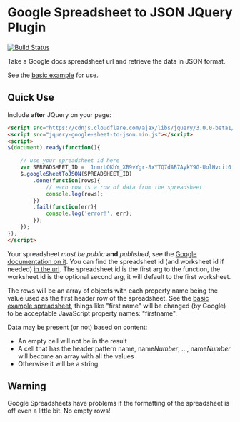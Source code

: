 # Google Spreadsheet to JSON JQuery Plugin


[![Build Status](https://travis-ci.org/confluentforms/jquery-google-sheet-to-json.png?branch=master)](https://travis-ci.org/confluentforms/jquery-google-sheet-to-json)

Take a Google docs spreadsheet url and retrieve the data in JSON format.

See the [basic example](examples/basic/) for use.

## Quick Use

Include **after** JQuery on your page:

```html
<script src="https://cdnjs.cloudflare.com/ajax/libs/jquery/3.0.0-beta1/jquery.min.js"></script>
<script src="jquery-google-sheet-to-json.min.js"></script>
<script>
$(document).ready(function(){

	// use your spreadsheet id here
	var SPREADSHEET_ID = '1nmrLOKhY_XB9vYgr-8xYTQ7dAB7AykY9G-UolHvcit0'
	$.googleSheetToJSON(SPREADSHEET_ID)
		.done(function(rows){
			// each row is a row of data from the spreadsheet
			console.log(rows);
		})
		.fail(function(err){
			console.log('error!', err);
		});
	});
});
</script>
```

Your spreadsheet *must be public* **and** *published*, see the [Google documentation on it](https://ctrlq.org/code/20004-google-spreadsheets-json). You can find the spreadsheet id (and worksheet id if needed) [in the url](http://damolab.blogspot.com/2011/03/od6-and-finding-other-worksheet-ids.html). The spreadsheet id is the first arg to the function, the worksheet id is the optional second arg, it will default to the first worksheet.

The rows will be an array of objects with each property name being the value used as the first header row of the spreadsheet. See the [basic example spreadsheet](https://docs.google.com/spreadsheets/d/1nmrLOKhY_XB9vYgr-8xYTQ7dAB7AykY9G-UolHvcit0/edit), things like "first name" will be changed (by Google) to be acceptable JavaScript property names: "firstname".

Data may be present (or not) based on content:

* An empty cell will not be in the result
* A cell that has the header pattern name, name*Number*, ..., name*Number* will become an array with all the values
* Otherwise it will be a string

## Warning

Google Spreadsheets have problems if the formatting of the spreadsheet is off even a little bit. No empty rows!
